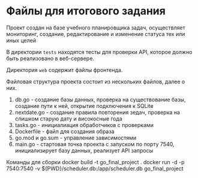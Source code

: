 # Файлы для итогового задания
Проект создан на базе учебного планировщика задач, осуществляет мониторинг, создание, редактирование и изменение статуса тех или иных целей

В директории `tests` находятся тесты для проверки API, которое должно быть реализовано в веб-сервере.

Директория `web` содержит файлы фронтенда.

Файловая структура проекта состоит из нескольких файлов, далее о них.
1. db.go - создание базы данных, проверка на существование базы, создание пути к ней, открытие подключения к SQLite
2. nextdate.go - создание правила повторения зедач, проверка на слишком старую дату и високосные года
3. tasks.go - инициалиация обработчиков с проверками
4. Dockerfile - файл для создания образа
5. go.mod и go.sum - управление зависимостями
6. main.go - стартовая точка проекта с запуском по порту 7540, инициализирует базу данных, реализует API запросы

Команды для сборки
docker build -t go_final_project .
docker run -d -p 7540:7540 -v ${PWD}/scheduler.db:/app/scheduler.db go_final_project
